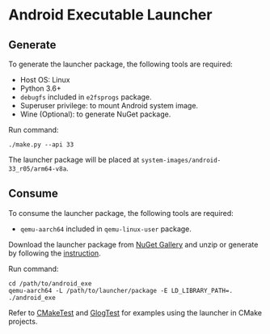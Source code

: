 # Android Executable Launcher

## Generate

To generate the launcher package, the following tools are required:

- Host OS: Linux
- Python 3.6+
- `debugfs` included in `e2fsprogs` package.
- Superuser privilege: to mount Android system image.
- Wine (Optional): to generate NuGet package.

Run command:
```shell
./make.py --api 33
```

The launcher package will be placed at `system-images/android-33_r05/arm64-v8a`.

## Consume

To consume the launcher package, the following tools are required:

- `qemu-aarch64` included in `qemu-linux-user` package.

Download the launcher package from [NuGet Gallery](https://www.nuget.org/packages/android-exe-launcher) and unzip or generate by following the [instruction](https://github.com/huangqinjin/android-exe-launcher#generate).

Run command:
```shell
cd /path/to/android_exe
qemu-aarch64 -L /path/to/launcher/package -E LD_LIBRARY_PATH=. ./android_exe
```

Refer to [CMakeTest](https://github.com/huangqinjin/CMakeTest) and [GlogTest](https://github.com/huangqinjin/GlogTest) for examples using the launcher in CMake projects.
